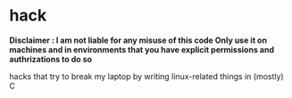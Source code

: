# hack


**Disclaimer : I am not liable for any misuse of this code Only use it on machines and in environments that you have explicit permissions and authrizations to do so**


hacks that try to break my laptop by writing linux-related things in (mostly) C
